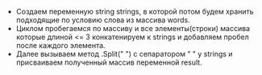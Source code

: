 * Создаем переменную string strings, в которой потом будем хранить подходящие по условию слова из массива words.
* Циклом пробегаемся по массиву и все элементы(строки) массива которые длиной <= 3 конкатенируем к strings и добавляем пробел после каждого элемента.
* Далее вызываем метод .Split(" ") с сепаратором " " у strings и присваиваем полученный массив переменной result.